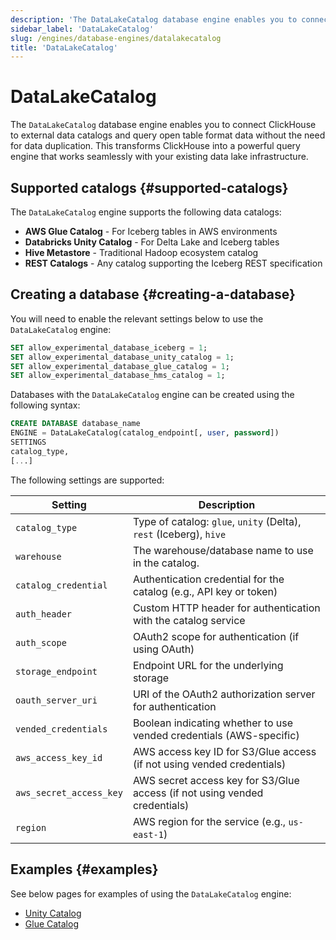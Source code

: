 ```yaml
---
description: 'The DataLakeCatalog database engine enables you to connect ClickHouse to external data catalogs and query open table format data'
sidebar_label: 'DataLakeCatalog'
slug: /engines/database-engines/datalakecatalog
title: 'DataLakeCatalog'
---
```


# DataLakeCatalog

The `DataLakeCatalog` database engine enables you to connect ClickHouse to external
data catalogs and query open table format data without the need for data duplication.
This transforms ClickHouse into a powerful query engine that works seamlessly with
your existing data lake infrastructure.

## Supported catalogs {#supported-catalogs}

The `DataLakeCatalog` engine supports the following data catalogs:

- **AWS Glue Catalog** - For Iceberg tables in AWS environments
- **Databricks Unity Catalog** - For Delta Lake and Iceberg tables
- **Hive Metastore** - Traditional Hadoop ecosystem catalog
- **REST Catalogs** - Any catalog supporting the Iceberg REST specification

## Creating a database {#creating-a-database}

You will need to enable the relevant settings below to use the `DataLakeCatalog` engine:

```sql
SET allow_experimental_database_iceberg = 1;
SET allow_experimental_database_unity_catalog = 1;
SET allow_experimental_database_glue_catalog = 1;
SET allow_experimental_database_hms_catalog = 1;
```

Databases with the `DataLakeCatalog` engine can be created using the following syntax:

```sql
CREATE DATABASE database_name
ENGINE = DataLakeCatalog(catalog_endpoint[, user, password])
SETTINGS
catalog_type,
[...]
```

The following settings are supported:

| Setting                 | Description                                                               |
|-------------------------|---------------------------------------------------------------------------|
| `catalog_type`          | Type of catalog: `glue`, `unity` (Delta), `rest` (Iceberg), `hive`        |
| `warehouse`             | The warehouse/database name to use in the catalog.                        |
| `catalog_credential`    | Authentication credential for the catalog (e.g., API key or token)        |
| `auth_header`           | Custom HTTP header for authentication with the catalog service            |
| `auth_scope`            | OAuth2 scope for authentication (if using OAuth)                          |
| `storage_endpoint`      | Endpoint URL for the underlying storage                                   |
| `oauth_server_uri`      | URI of the OAuth2 authorization server for authentication                 |
| `vended_credentials`    | Boolean indicating whether to use vended credentials (AWS-specific)       |
| `aws_access_key_id`     | AWS access key ID for S3/Glue access (if not using vended credentials)    |
| `aws_secret_access_key` | AWS secret access key for S3/Glue access (if not using vended credentials) |
| `region`                | AWS region for the service (e.g., `us-east-1`)                             |

## Examples {#examples}

See below pages for examples of using the `DataLakeCatalog` engine:

- [Unity Catalog](/use-cases/data-lake/unity-catalog)
- [Glue Catalog](/use-cases/data-lake/glue-catalog)
